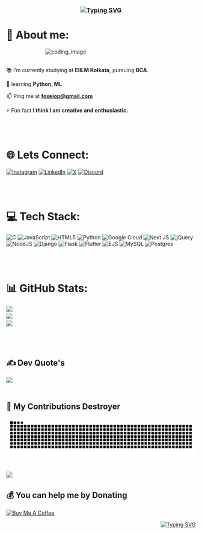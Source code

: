 <h3 align="center"><a href="https://git.io/typing-svg"><img src="https://readme-typing-svg.herokuapp.com?font=Fira+Code&duration=1800&pause=3600&color=0CEAF7&center=true&width=435&lines=Hi!+Welcome+to+My+GitHub+Profile!+%F0%9F%91%8B" alt="Typing SVG"></a></h3>


# 🌠 About me:
<img src="https://i.giphy.com/media/v1.Y2lkPTc5MGI3NjExcTdheHdpMTRmYnljcG1xaG92aTVqaHhzMmszcXJ2cTN3eGdyaXB5ZCZlcD12MV9pbnRlcm5hbF9naWZfYnlfaWQmY3Q9Zw/f3iwJFOVOwuy7K6FFw/giphy.gif" alt="coding_image" width="400" align="right">
<br></br>
  
  
 📚 I’m currently studying at **EIILM Kolkata**, pursuing **BCA**.

 🌱 learning **Python, ML**

 📫 Ping me at **foxeiop@gmail.com**

 ⚡ Fun fact **I think I am creative and enthusiastic.**

<br></br>
# 🌐 Lets Connect:
[![Instagram](https://img.shields.io/badge/Instagram-%23E4405F.svg?logo=Instagram&logoColor=white)](https://instagram.com/_shivam_0p) [![LinkedIn](https://img.shields.io/badge/LinkedIn-%230077B5.svg?logo=linkedin&logoColor=white)](https://www.linkedin.com/in/shivam-verma-foxei0p/)  [![X](https://img.shields.io/badge/X-black.svg?logo=X&logoColor=white)](https://x.com/foxei0p) [![Discord](https://img.shields.io/badge/Discord-%237289DA.svg?logo=discord&logoColor=white)](https://discord.gg/https://discord.gg/https://discord.gg/ncYY8E7TPA)
<br></br>
<br></br>
# 💻 Tech Stack:
![C](https://img.shields.io/badge/c-%2300599C.svg?style=for-the-badge&logo=c&logoColor=white) ![JavaScript](https://img.shields.io/badge/javascript-%23323330.svg?style=for-the-badge&logo=javascript&logoColor=%23F7DF1E) ![HTML5](https://img.shields.io/badge/html5-%23E34F26.svg?style=for-the-badge&logo=html5&logoColor=white) ![Python](https://img.shields.io/badge/python-3670A0?style=for-the-badge&logo=python&logoColor=ffdd54) ![Google Cloud](https://img.shields.io/badge/GoogleCloud-%234285F4.svg?style=for-the-badge&logo=google-cloud&logoColor=white) ![Next JS](https://img.shields.io/badge/Next-black?style=for-the-badge&logo=next.js&logoColor=white) ![jQuery](https://img.shields.io/badge/jquery-%230769AD.svg?style=for-the-badge&logo=jquery&logoColor=white) ![NodeJS](https://img.shields.io/badge/node.js-6DA55F?style=for-the-badge&logo=node.js&logoColor=white) ![Django](https://img.shields.io/badge/django-%23092E20.svg?style=for-the-badge&logo=django&logoColor=white) ![Flask](https://img.shields.io/badge/flask-%23000.svg?style=for-the-badge&logo=flask&logoColor=white) ![Flutter](https://img.shields.io/badge/Flutter-%2302569B.svg?style=for-the-badge&logo=Flutter&logoColor=white) ![EJS](https://img.shields.io/badge/ejs-%23B4CA65.svg?style=for-the-badge&logo=ejs&logoColor=black) ![MySQL](https://img.shields.io/badge/mysql-4479A1.svg?style=for-the-badge&logo=mysql&logoColor=white) ![Postgres](https://img.shields.io/badge/postgres-%23316192.svg?style=for-the-badge&logo=postgresql&logoColor=white)
<br></br>
<br></br>
# 📊 GitHub Stats:
![](https://github-readme-stats.vercel.app/api?username=FoXei0p&theme=highcontrast&hide_border=true&include_all_commits=true&count_private=true)<br/>
![](https://github-readme-streak-stats.herokuapp.com?user=FoXei0p&theme=highcontrast&hide_border=true)<br/>
![](https://github-readme-stats.vercel.app/api/top-langs/?username=FoXei0p&theme=highcontrast&hide_border=true&include_all_commits=true&count_private=true&layout=compact)
<br></br>
<br></br>
## ✍️ Dev Quote's

![](https://quotes-github-readme.vercel.app/api?type=vertical&theme=dark&border=true)
<br></br>



## 🐍 My Contributions Destroyer
<picture>
  <source media="(prefers-color-scheme: dark)" srcset="https://raw.githubusercontent.com/FoXei0p/FoXei0p/output/github-snake-dark.svg" />
  <source media="(prefers-color-scheme: light)" srcset="https://raw.githubusercontent.com/FoXei0p/FoXei0p/output/github-snake.svg" />
  <img alt="github-snake" src="https://raw.githubusercontent.com/FoXei0p/FoXei0p/output/github-snake-dark.svg" />
</picture>
<br></br>

[![](https://visitcount.itsvg.in/api?id=FoXei0p&icon=7&color=1)](https://visitcount.itsvg.in)
  ## 💰 You can help me by Donating
  <a href="https://buymeacoffee.com/foxei0p" target="_blank"><img src="https://cdn.buymeacoffee.com/buttons/v2/default-red.png" alt="Buy Me A Coffee" width="150" ></a></div>
   <p align="right"><a href="https://git.io/typing-svg"><img src="https://readme-typing-svg.herokuapp.com?font=Quintessential&duration=2000&pause=2000&color=00D1F7&width=435&height=44&lines=%E2%9C%A8+Thanks+for+stopping+by!+++Have+a+wonderful+day!+%F0%9F%8C%88" alt="Typing SVG" /></a></p>
